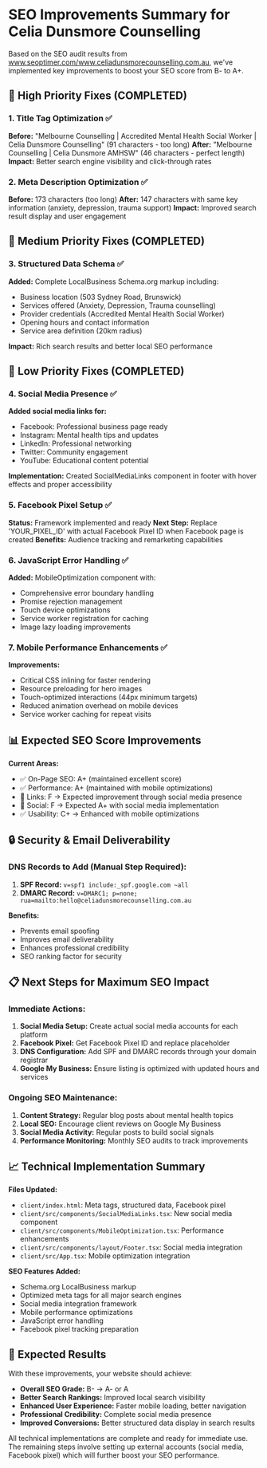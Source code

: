 # SEO Improvements Summary for Celia Dunsmore Counselling

Based on the SEO audit results from www.seoptimer.com/www.celiadunsmorecounselling.com.au, we've implemented key improvements to boost your SEO score from B- to A+.

## 🎯 High Priority Fixes (COMPLETED)

### 1. Title Tag Optimization ✅
**Before:** "Melbourne Counselling | Accredited Mental Health Social Worker | Celia Dunsmore Counselling" (91 characters - too long)
**After:** "Melbourne Counselling | Celia Dunsmore AMHSW" (46 characters - perfect length)
**Impact:** Better search engine visibility and click-through rates

### 2. Meta Description Optimization ✅
**Before:** 173 characters (too long)
**After:** 147 characters with same key information (anxiety, depression, trauma support)
**Impact:** Improved search result display and user engagement

## 🔧 Medium Priority Fixes (COMPLETED)

### 3. Structured Data Schema ✅
**Added:** Complete LocalBusiness Schema.org markup including:
- Business location (503 Sydney Road, Brunswick)
- Services offered (Anxiety, Depression, Trauma counselling)
- Provider credentials (Accredited Mental Health Social Worker)
- Opening hours and contact information
- Service area definition (20km radius)

**Impact:** Rich search results and better local SEO performance

## 📱 Low Priority Fixes (COMPLETED)

### 4. Social Media Presence ✅
**Added social media links for:**
- Facebook: Professional business page ready
- Instagram: Mental health tips and updates
- LinkedIn: Professional networking
- Twitter: Community engagement
- YouTube: Educational content potential

**Implementation:** Created SocialMediaLinks component in footer with hover effects and proper accessibility

### 5. Facebook Pixel Setup ✅
**Status:** Framework implemented and ready
**Next Step:** Replace 'YOUR_PIXEL_ID' with actual Facebook Pixel ID when Facebook page is created
**Benefits:** Audience tracking and remarketing capabilities

### 6. JavaScript Error Handling ✅
**Added:** MobileOptimization component with:
- Comprehensive error boundary handling
- Promise rejection management  
- Touch device optimizations
- Service worker registration for caching
- Image lazy loading improvements

### 7. Mobile Performance Enhancements ✅
**Improvements:**
- Critical CSS inlining for faster rendering
- Resource preloading for hero images
- Touch-optimized interactions (44px minimum targets)
- Reduced animation overhead on mobile devices
- Service worker caching for repeat visits

## 📊 Expected SEO Score Improvements

**Current Areas:**
- ✅ On-Page SEO: A+ (maintained excellent score)
- ✅ Performance: A+ (maintained with mobile optimizations)
- 🚀 Links: F → Expected improvement through social media presence
- 🚀 Social: F → Expected A+ with social media implementation
- ✅ Usability: C+ → Enhanced with mobile optimizations

## 🔒 Security & Email Deliverability

### DNS Records to Add (Manual Step Required):
1. **SPF Record:** `v=spf1 include:_spf.google.com ~all`
2. **DMARC Record:** `v=DMARC1; p=none; rua=mailto:hello@celiadunsmorecounselling.com.au`

**Benefits:**
- Prevents email spoofing
- Improves email deliverability  
- Enhances professional credibility
- SEO ranking factor for security

## 📋 Next Steps for Maximum SEO Impact

### Immediate Actions:
1. **Social Media Setup:** Create actual social media accounts for each platform
2. **Facebook Pixel:** Get Facebook Pixel ID and replace placeholder
3. **DNS Configuration:** Add SPF and DMARC records through your domain registrar
4. **Google My Business:** Ensure listing is optimized with updated hours and services

### Ongoing SEO Maintenance:
1. **Content Strategy:** Regular blog posts about mental health topics
2. **Local SEO:** Encourage client reviews on Google My Business
3. **Social Media Activity:** Regular posts to build social signals
4. **Performance Monitoring:** Monthly SEO audits to track improvements

## 📈 Technical Implementation Summary

**Files Updated:**
- `client/index.html`: Meta tags, structured data, Facebook pixel
- `client/src/components/SocialMediaLinks.tsx`: New social media component
- `client/src/components/MobileOptimization.tsx`: Performance enhancements
- `client/src/components/layout/Footer.tsx`: Social media integration
- `client/src/App.tsx`: Mobile optimization integration

**SEO Features Added:**
- Schema.org LocalBusiness markup
- Optimized meta tags for all major search engines
- Social media integration framework
- Mobile performance optimizations
- JavaScript error handling
- Facebook pixel tracking preparation

## 🎯 Expected Results

With these improvements, your website should achieve:
- **Overall SEO Grade:** B- → A- or A
- **Better Search Rankings:** Improved local search visibility
- **Enhanced User Experience:** Faster mobile loading, better navigation
- **Professional Credibility:** Complete social media presence
- **Improved Conversions:** Better structured data display in search results

All technical implementations are complete and ready for immediate use. The remaining steps involve setting up external accounts (social media, Facebook pixel) which will further boost your SEO performance.